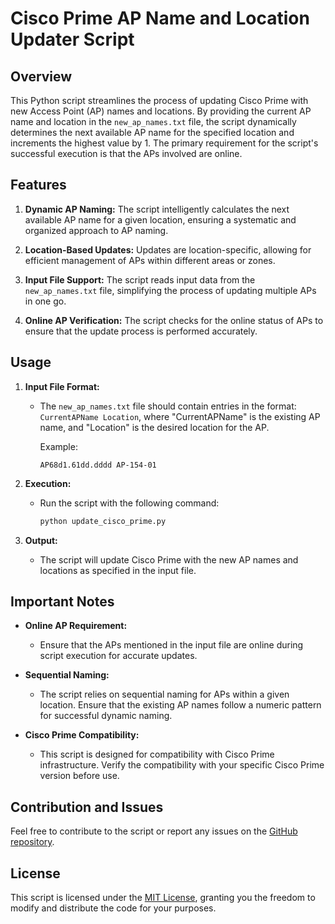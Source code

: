 # Cisco Prime AP Name and Location Updater Script

## Overview

This Python script streamlines the process of updating Cisco Prime with new Access Point (AP) names and locations. By providing the current AP name and location in the `new_ap_names.txt` file, the script dynamically determines the next available AP name for the specified location and increments the highest value by 1. The primary requirement for the script's successful execution is that the APs involved are online.

## Features

1. **Dynamic AP Naming:** The script intelligently calculates the next available AP name for a given location, ensuring a systematic and organized approach to AP naming.

2. **Location-Based Updates:** Updates are location-specific, allowing for efficient management of APs within different areas or zones.

3. **Input File Support:** The script reads input data from the `new_ap_names.txt` file, simplifying the process of updating multiple APs in one go.

4. **Online AP Verification:** The script checks for the online status of APs to ensure that the update process is performed accurately.

## Usage

1. **Input File Format:**
   - The `new_ap_names.txt` file should contain entries in the format: `CurrentAPName Location`, where "CurrentAPName" is the existing AP name, and "Location" is the desired location for the AP.

     Example:
     ```
     AP68d1.61dd.dddd AP-154-01
     ```

2. **Execution:**
   - Run the script with the following command:
     ```bash
     python update_cisco_prime.py
     ```

3. **Output:**
   - The script will update Cisco Prime with the new AP names and locations as specified in the input file.

## Important Notes

- **Online AP Requirement:**
  - Ensure that the APs mentioned in the input file are online during script execution for accurate updates.

- **Sequential Naming:**
  - The script relies on sequential naming for APs within a given location. Ensure that the existing AP names follow a numeric pattern for successful dynamic naming.

- **Cisco Prime Compatibility:**
  - This script is designed for compatibility with Cisco Prime infrastructure. Verify the compatibility with your specific Cisco Prime version before use.

## Contribution and Issues

Feel free to contribute to the script or report any issues on the [GitHub repository](https://github.com/your-username/cisco-prime-updater).

## License

This script is licensed under the [MIT License](LICENSE), granting you the freedom to modify and distribute the code for your purposes.
